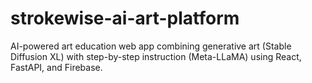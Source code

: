 # strokewise-ai-art-platform
AI-powered art education web app combining generative art (Stable Diffusion XL) with step-by-step instruction (Meta-LLaMA) using React, FastAPI, and Firebase.
